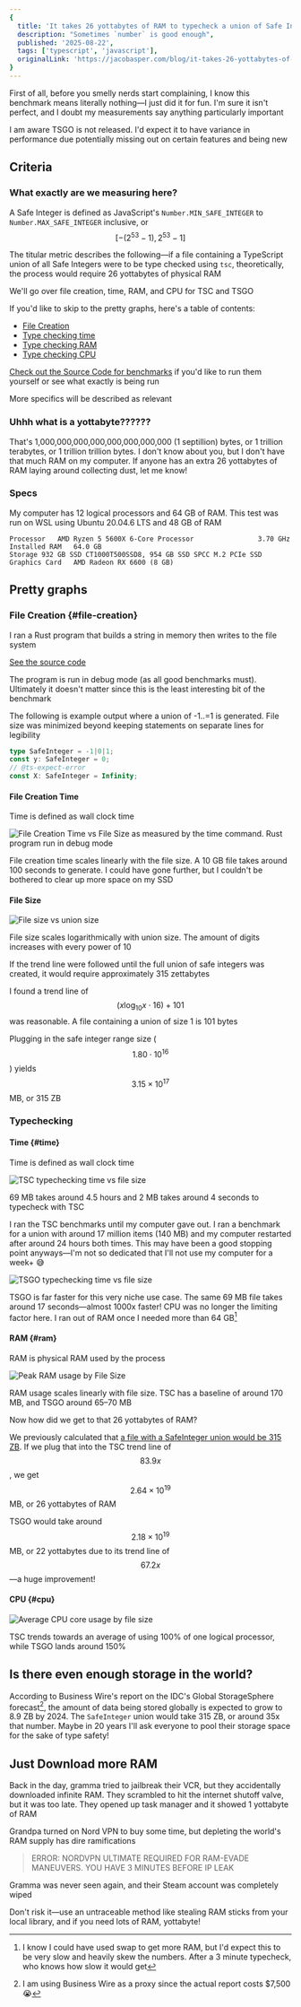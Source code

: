```yaml
---
{
  title: 'It takes 26 yottabytes of RAM to typecheck a union of Safe Integers',
  description: "Sometimes `number` is good enough",
  published: '2025-08-22',
  tags: ['typescript', 'javascript'],
  originalLink: 'https://jacobasper.com/blog/it-takes-26-yottabytes-of-ram-to-typecheck-a-union-of-safe-integers/'
}
---
```

First of all, before you smelly nerds start complaining, I know this benchmark means literally nothing—I just did it for fun. I'm sure it isn't perfect, and I doubt my measurements say anything particularly important

I am aware TSGO is not released. I'd expect it to have variance in performance due potentially missing out on certain features and being new

## Criteria

### What exactly are we measuring here?

A Safe Integer is defined as JavaScript's `Number.MIN_SAFE_INTEGER` to `Number.MAX_SAFE_INTEGER` inclusive, or $$[-(2^{53} - 1), 2^{53} - 1]$$

The titular metric describes the following—if a file containing a TypeScript union of all Safe Integers were to be type checked using `tsc`, theoretically, the process would require 26 yottabytes of physical RAM

We'll go over file creation, time, RAM, and CPU for TSC and TSGO

If you'd like to skip to the pretty graphs, here's a table of contents:

- [File Creation](#file-creation)
- [Type checking time](#time)
- [Type checking RAM](#ram)
- [Type checking CPU](#cpu)

[GitHub]: https://github.com/20jasper/typescript-union-benchmarking

[Check out the Source Code for benchmarks][GitHub] if you'd like to run them yourself or see what exactly is being run

More specifics will be described as relevant

### Uhhh what is a yottabyte??????

That's 1,000,000,000,000,000,000,000,000 (1 septillion) bytes, or 1 trillion terabytes, or 1 trillion trillion bytes. I don't know about you, but I don't have that much RAM on my computer. If anyone has an extra 26 yottabytes of RAM laying around collecting dust, let me know!

### Specs

My computer has 12 logical processors and 64 GB of RAM. This test was run on WSL using Ubuntu 20.04.6 LTS and 48 GB of RAM

```
Processor	AMD Ryzen 5 5600X 6-Core Processor                3.70 GHz
Installed RAM	64.0 GB
Storage	932 GB SSD CT1000T500SSD8, 954 GB SSD SPCC M.2 PCIe SSD
Graphics Card	AMD Radeon RX 6600 (8 GB)
```

## Pretty graphs

### File Creation {#file-creation}

I ran a Rust program that builds a string in memory then writes to the file system

[See the source code][GitHub]

The program is run in debug mode (as all good benchmarks must). Ultimately it doesn't matter since this is the least interesting bit of the benchmark

The following is example output where a union of -1..=1 is generated. File size was minimized beyond keeping statements on separate lines for legibility

<!--  prettier-ignore  -->
```typescript
type SafeInteger = -1|0|1;
const y: SafeInteger = 0;
// @ts-expect-error
const X: SafeInteger = Infinity;
```

#### File Creation Time

Time is defined as wall clock time

![File Creation Time vs File Size as measured by the time command. Rust program run in debug mode](./file-creation-time-vs-file-size.svg)

File creation time scales linearly with the file size. A 10 GB file takes around 100 seconds to generate. I could have gone further, but I couldn't be bothered to clear up more space on my SSD

#### File Size

![File size vs union size](./file-size-vs-union-size.svg)

File size scales logarithmically with union size. The amount of digits increases with every power of 10

If the trend line were followed until the full union of safe integers was created, it would require approximately 315 zettabytes

I found a trend line of $$\left(x\log_{10} x \cdot 16\right) + 101$$ was reasonable. A file containing a union of size 1 is 101 bytes

Plugging in the safe integer range size ($$1.80\cdot10^{16}$$) yields $$3.15\times10^{17}$$ MB, or 315 ZB

### Typechecking

#### Time {#time}

Time is defined as wall clock time

![TSC typechecking time vs file size](./tsc-typechecking-time-vs-file-size.svg)

69 MB takes around 4.5 hours and 2 MB takes around 4 seconds to typecheck with TSC

I ran the TSC benchmarks until my computer gave out. I ran a benchmark for a union with around 17 million items (140 MB) and my computer restarted after around 24 hours both times. This may have been a good stopping point anyways—I'm not so dedicated that I'll not use my computer for a week+ 😅

![TSGO typechecking time vs file size](./tsgo-typechecking-time-vs-file-size.svg)

TSGO is far faster for this very niche use case. The same 69 MB file takes around 17 seconds—almost 1000x faster! CPU was no longer the limiting factor here. I ran out of RAM once I needed more than 64 GB[^swap]

[^swap]: I know I could have used swap to get more RAM, but I'd expect this to be very slow and heavily skew the numbers. After a 3 minute typecheck, who knows how slow it would get

#### RAM {#ram}

RAM is physical RAM used by the process

![Peak RAM usage by File Size](./peak-ram-usage-by-file-size.svg)

RAM usage scales linearly with file size. TSC has a baseline of around 170 MB, and TSGO around 65–70 MB

Now how did we get to that 26 yottabytes of RAM?

We previously calculated that [a file with a SafeInteger union would be 315 ZB](#file-creation). If we plug that into the TSC trend line of $$83.9x$$, we get $$2.64\times10^{19}$$ MB, or 26 yottabytes of RAM

TSGO would take around $$2.18\times10^{19}$$ MB, or 22 yottabytes due to its trend line of $$67.2x$$—a huge improvement!

#### CPU {#cpu}

![Average CPU core usage by file size](./average-cpu-core-usage-by-file-size.svg)

TSC trends towards an average of using 100% of one logical processor, while TSGO lands around 150%

## Is there even enough storage in the world?

According to Business Wire's report on the IDC's Global StorageSphere forecast[^costsTooManyDollars], the amount of data being stored globally is expected to grow to 8.9 ZB by 2024. The `SafeInteger` union would take 315 ZB, or around 35x that number. Maybe in 20 years I'll ask everyone to pool their storage space for the sake of type safety!

[^costsTooManyDollars]: I am using Business Wire as a proxy since the actual report costs $7,500 😭

## Just Download more RAM

Back in the day, gramma tried to jailbreak their VCR, but they accidentally downloaded infinite RAM. They scrambled to hit the internet shutoff valve, but it was too late. They opened up task manager and it showed 1 yottabyte of RAM

Grandpa turned on Nord VPN to buy some time, but depleting the world's RAM supply has dire ramifications

> ERROR: NORDVPN ULTIMATE REQUIRED FOR RAM-EVADE MANEUVERS. YOU HAVE 3 MINUTES BEFORE IP LEAK

Gramma was never seen again, and their Steam account was completely wiped

Don't risk it—use an untraceable method like stealing RAM sticks from your local library, and if you need lots of RAM, yottabyte!
